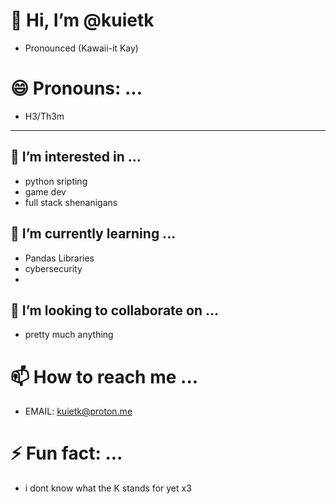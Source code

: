 # 👋 Hi, I’m @kuietk
  - Pronounced (Kawaii-it Kay)
# 😄 Pronouns: ...
  - H3/Th3m

-----

## 👀 I’m interested in ...
  - python sripting
  - game dev
  - full stack shenanigans
## 🌱 I’m currently learning ...
  - Pandas Libraries
  - cybersecurity
  - 
## 💞️ I’m looking to collaborate on ...
  - pretty much anything

# 📫 How to reach me ...
  - EMAIL: <kuietk@proton.me>

# ⚡ Fun fact: ...
  - i dont know what the K stands for yet x3 

<!---
kuietk/kuietk is a ✨ special ✨ repository because its `README.md` (this file) appears on your GitHub profile.
You can click the Preview link to take a look at your changes.
--->
